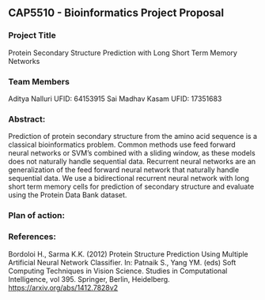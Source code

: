## CAP5510 - Bioinformatics Project Proposal


### Project Title
Protein Secondary Structure Prediction with Long Short Term Memory Networks

### Team Members
Aditya Nalluri UFID: 64153915
Sai Madhav Kasam UFID: 17351683

### Abstract:
Prediction of protein secondary structure from the amino acid sequence is a classical bioinformatics problem.
Common methods use feed forward neural networks or SVM’s combined with a sliding window, as these models
does not naturally handle sequential data. Recurrent neural networks are an generalization of the feed forward
neural network that naturally handle sequential data. We use a bidirectional recurrent neural network with long
short term memory cells for prediction of secondary structure and evaluate using the Protein Data Bank dataset.


### Plan of action:


### References:
Bordoloi H., Sarma K.K. (2012) Protein Structure Prediction Using Multiple Artificial Neural Network Classifier. In: Patnaik S., Yang YM. (eds) Soft Computing Techniques in Vision Science. Studies in Computational Intelligence, vol 395. Springer, Berlin, Heidelberg.
https://arxiv.org/abs/1412.7828v2
